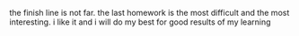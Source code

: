 the finish line is not far. the last homework is the most difficult and the most interesting. i like it and i will do my best for good results of my learning
